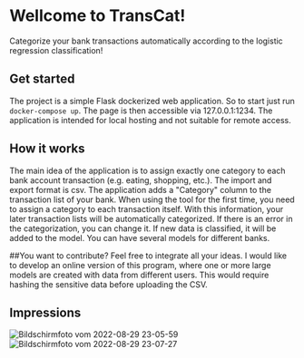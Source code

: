 # Wellcome to TransCat!
Categorize your bank transactions automatically according to the logistic regression classification!
## Get started
The project is a simple Flask dockerized web application. So to start just run `docker-compose up`.
The page is then accessible via 127.0.0.1:1234.
The application is intended for local hosting and not suitable for remote access.
## How it works
The main idea of the application is to assign exactly one category to each bank account transaction (e.g. eating, shopping, etc.). 
The import and export format is csv. 
The application adds a "Category" column to the transaction list of your bank.
When using the tool for the first time, you need to assign a category to each transaction itself. With this information, your later transaction lists will be automatically categorized. If there is an error in the categorization, you can change it. If new data is classified, it will be added to the model. 
You can have several models for different banks.

##You want to contribute?
Feel free to integrate all your ideas. 
I would like to develop an online version of this program, where one or more large models are created with data from different users. This would require hashing the sensitive data before uploading the CSV. 

## Impressions
![Bildschirmfoto vom 2022-08-29 23-05-59](https://user-images.githubusercontent.com/23398802/187299643-316d4da1-8b0c-42c4-afb1-dc39b09453ec.png)
![Bildschirmfoto vom 2022-08-29 23-07-27](https://user-images.githubusercontent.com/23398802/187299648-0ab07b0f-3fc0-414a-9184-de01afed58a5.png)

